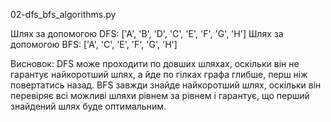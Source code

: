 02-dfs_bfs_algorithms.py

Шлях за допомогою DFS: ['A', 'B', 'D', 'C', 'E', 'F', 'G', 'H']
Шлях за допомогою BFS: ['A', 'C', 'E', 'F', 'G', 'H']

Висновок:
DFS може проходити по довших шляхах, оскільки він не гарантує найкоротший шлях, а йде по гілках графа глибше, перш ніж повертатись назад.
BFS завжди знайде найкоротший шлях, оскільки він перевіряє всі можливі шляхи рівнем за рівнем і гарантує, що перший знайдений шлях буде оптимальним.